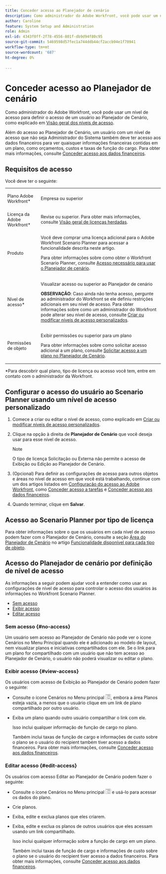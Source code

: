 ```yaml
---
title: Conceder acesso ao Planejador de cenário
description: Como administrador do Adobe Workfront, você pode usar um nível de acesso para definir o acesso de um usuário ao Planejador de Cenário.
author: Caroline
feature: System Setup and Administration
role: Admin
exl-id: 4343f0ff-2f78-4556-801f-db9d94f80c95
source-git-commit: 5469598d57fec1a744ddb44cf2accb94e1f70941
workflow-type: tm+mt
source-wordcount: '687'
ht-degree: 0%

---
```


# Conceder acesso ao Planejador de cenário

Como administrador do Adobe Workfront, você pode usar um nível de acesso para definir o acesso de um usuário ao Planejador de Cenário, como explicado em [Visão geral dos níveis de acesso](../../../administration-and-setup/add-users/access-levels-and-object-permissions/access-levels-overview.md).

Além do acesso ao Planejador de Cenário, um usuário com um nível de acesso que não seja Administrador do Sistema também deve ter acesso aos dados financeiros para ver quaisquer informações financeiras contidas em um plano, como orçamentos, custos e taxas de função do cargo. Para obter mais informações, consulte [Conceder acesso aos dados financeiros](../../../administration-and-setup/add-users/configure-and-grant-access/grant-access-financial.md).

## Requisitos de acesso

Você deve ter o seguinte:

<table style="table-layout:auto"> 
 <col> 
 <col> 
 <tbody> 
  <tr> 
   <td role="rowheader"> <p>Plano Adobe Workfront*</p> </td> 
   <td>Empresa ou superior</td> 
  </tr> 
  <tr> 
   <td role="rowheader">Licença da Adobe Workfront*</td> 
   <td> <p>Revise ou superior. Para obter mais informações, consulte <a href="../../../administration-and-setup/add-users/access-levels-and-object-permissions/wf-licenses.md" class="MCXref xref" data-mc-variable-override="">Visão geral de licenças herdadas</a>.</p> </td> 
  </tr> 
  <tr> 
   <td role="rowheader">Produto</td> 
   <td> <p>Você deve comprar uma licença adicional para o Adobe Workfront Scenario Planner para acessar a funcionalidade descrita neste artigo.</p> <p>Para obter informações sobre como obter o Workfront Scenario Planner, consulte <a href="../../../scenario-planner/access-needed-to-use-sp.md" class="MCXref xref" data-mc-variable-override="">Acesso necessário para usar o Planejador de cenário</a>. </p> </td> 
  </tr> 
  <tr> 
   <td role="rowheader">Nível de acesso*</td> 
   <td> <p>Visualizar acesso ou superior ao Planejador de cenário</p> <p><b>OBSERVAÇÃO</b>: Caso ainda não tenha acesso, pergunte ao administrador do Workfront se ele definiu restrições adicionais em seu nível de acesso. Para obter informações sobre como um administrador do Workfront pode alterar seu nível de acesso, consulte <a href="../../../administration-and-setup/add-users/configure-and-grant-access/create-modify-access-levels.md" class="MCXref xref" data-mc-variable-override="">Criar ou modificar níveis de acesso personalizados</a>.</p> </td> 
  </tr> 
  <tr data-mc-conditions=""> 
   <td role="rowheader"> <p>Permissões de objeto</p> </td> 
   <td> <p>Exibir permissões ou superior para um plano</p> <p>Para obter informações sobre como solicitar acesso adicional a um plano, consulte <a href="../../../scenario-planner/request-access-to-plan.md" class="MCXref xref" data-mc-variable-override="">Solicitar acesso a um plano no Planejador de Cenário</a>.</p> </td> 
  </tr> 
 </tbody> 
</table>

&#42;Para descobrir qual plano, tipo de licença ou acesso você tem, entre em contato com o administrador da Workfront.

## Configurar o acesso do usuário ao Scenario Planner usando um nível de acesso personalizado

1. Comece a criar ou editar o nível de acesso, como explicado em [Criar ou modificar níveis de acesso personalizados](../../../administration-and-setup/add-users/configure-and-grant-access/create-modify-access-levels.md).
1. Clique na opção à direita de **Planejador de Cenário** que você deseja usar para esse nível de acesso.

   >[!NOTE]
   >
   >O tipo de licença Solicitação ou Externa não permite o acesso de Exibição ou Edição ao Planejador de Cenário.

1. (Opcional) Para definir as configurações de acesso para outros objetos e áreas no nível de acesso em que você está trabalhando, continue com um dos artigos listados em [Configuração do acesso ao Adobe Workfront](../../../administration-and-setup/add-users/configure-and-grant-access/configure-access.md), como [Conceder acesso a tarefas](../../../administration-and-setup/add-users/configure-and-grant-access/grant-access-tasks.md) e [Conceder acesso aos dados financeiros](../../../administration-and-setup/add-users/configure-and-grant-access/grant-access-financial.md).
1. Quando terminar, clique em **Salvar**.

## Acesso ao Scenario Planner por tipo de licença

Para obter informações sobre o que os usuários em cada nível de acesso podem fazer com o Planejador de Cenário, consulte a seção [Área do Planejador de Cenário](../../../administration-and-setup/add-users/access-levels-and-object-permissions/functionality-available-for-each-object-type.md#scenario) no artigo [Funcionalidade disponível para cada tipo de objeto](../../../administration-and-setup/add-users/access-levels-and-object-permissions/functionality-available-for-each-object-type.md).

## Acesso do Planejador de cenário por definição de nível de acesso

As informações a seguir podem ajudar você a entender como usar as configurações de nível de acesso para controlar o acesso dos usuários às informações no Workfront Scenario Planner.

* [Sem acesso](#no-access)
* [Exibir acesso](#view-access)
* [Editar acesso](#edit-access)

### Sem acesso {#no-access}

Um usuário sem acesso ao Planejador de Cenário não pode ver o ícone Cenários no Menu Principal quando ele é adicionado ao modelo de layout, nem visualizar planos e iniciativas compartilhados com ele. Se o link para um plano for compartilhado com um usuário que não tem acesso ao Planejador de Cenário, o usuário não poderá visualizar ou editar o plano.

### Exibir acesso {#view-access}

Os usuários com acesso de Exibição ao Planejador de Cenário podem fazer o seguinte:

* Consulte o ícone Cenários no Menu principal ![](assets/esp-icon-in-main-menu.png), embora a área Planos esteja vazia, a menos que o usuário clique em um link de plano compartilhado por outro usuário.
* Exiba um plano quando outro usuário compartilhar o link com ele.

   Isso inclui qualquer informação de função de cargo no plano.

   Também inclui taxas de função de cargo e informações de custo sobre o plano se o usuário do recipient também tiver acesso a dados financeiros. Para obter mais informações, consulte [Conceder acesso aos dados financeiros](../../../administration-and-setup/add-users/configure-and-grant-access/grant-access-financial.md).

### Editar acesso {#edit-access}

Os usuários com acesso Editar ao Planejador de Cenário podem fazer o seguinte:

* Consulte o ícone Cenários no Menu principal ![](assets/esp-icon-in-main-menu.png) e usá-lo para acessar os dados do plano.
* Crie planos.
* Exiba, edite e exclua planos que eles criarem.
* Exiba, edite e exclua os planos de outros usuários que eles acessam usando um link compartilhado.

   Isso inclui qualquer informação sobre a função de cargo em um plano.

   Também inclui taxas de função de cargo e informações de custo sobre o plano se o usuário do recipient tiver acesso a dados financeiros. Para obter mais informações, consulte [Conceder acesso aos dados financeiros](../../../administration-and-setup/add-users/configure-and-grant-access/grant-access-financial.md).
